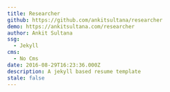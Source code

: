 ```yaml
---
title: Researcher
github: https://github.com/ankitsultana/researcher
demo: https://ankitsultana.com/researcher
author: Ankit Sultana
ssg:
  - Jekyll
cms:
  - No Cms
date: 2016-08-29T16:23:36.000Z
description: A jekyll based resume template
stale: false
---
```

